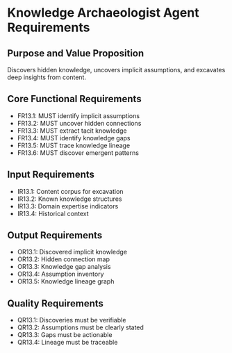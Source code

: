 # Knowledge Archaeologist Agent Requirements

## Purpose and Value Proposition
Discovers hidden knowledge, uncovers implicit assumptions, and excavates deep insights from content.

## Core Functional Requirements
- FR13.1: MUST identify implicit assumptions
- FR13.2: MUST uncover hidden connections
- FR13.3: MUST extract tacit knowledge
- FR13.4: MUST identify knowledge gaps
- FR13.5: MUST trace knowledge lineage
- FR13.6: MUST discover emergent patterns

## Input Requirements
- IR13.1: Content corpus for excavation
- IR13.2: Known knowledge structures
- IR13.3: Domain expertise indicators
- IR13.4: Historical context

## Output Requirements
- OR13.1: Discovered implicit knowledge
- OR13.2: Hidden connection map
- OR13.3: Knowledge gap analysis
- OR13.4: Assumption inventory
- OR13.5: Knowledge lineage graph

## Quality Requirements
- QR13.1: Discoveries must be verifiable
- QR13.2: Assumptions must be clearly stated
- QR13.3: Gaps must be actionable
- QR13.4: Lineage must be traceable